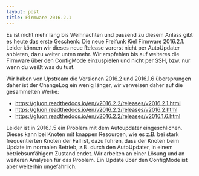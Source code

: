 ```yaml
---
layout: post
title: Firmware 2016.2.1
---
```


Es ist nicht mehr lang bis Weihnachten und passend zu diesem Anlass gibt es 
heute das erste Geschenk: Die neue Freifunk Kiel Firmware 2016.2.1. Leider
können wir dieses neue Release vorerst nicht per AutoUpdater anbieten, dazu
weiter unten mehr. Wir empfehlen bis auf weiteres
die Firmware über den ConfigMode einzuspielen und nicht per SSH, bzw. nur wenn
du weißt was du tust. 

Wir haben von Upstream die Versionen 2016.2 und 2016.1.6 übersprungen daher ist
der ChangeLog ein wenig länger, wir verweisen daher auf die gesammelten Werke:

* https://gluon.readthedocs.io/en/v2016.2.2/releases/v2016.2.1.html
* https://gluon.readthedocs.io/en/v2016.2.2/releases/v2016.2.html
* https://gluon.readthedocs.io/en/v2016.2.2/releases/v2016.1.6.html

Leider ist in 2016.1.5 ein Problem mit dem Autoupdater eingeschlichen. Dieses
kann bei Knoten mit knappen Resourcen, wie es z.B. bei stark frequentierten
Knoten der Fall ist, dazu führen, dass der Knoten beim Update im normalen Betrieb,
z.B. durch den AutoUpdater, in einem betriebsunfähigem Zustand endet. Wir arbeiten
an einer Lösung und an weiteren Analysen für das Problem. Ein Update über den 
ConfigMode ist aber weiterhin ungefährlich.
